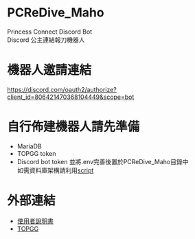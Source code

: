 # PCReDive_Maho
Princess Connect Discord Bot  
Discord 公主連結報刀機器人

# 機器人邀請連結
https://discord.com/oauth2/authorize?client_id=806421470368104449&scope=bot


# 自行佈建機器人請先準備
- MariaDB
- TOPGG token
- Discord bot token
並將.env完善後置於PCReDive_Maho目錄中  
如需資料庫架構請利用[script](https://github.com/dkalke/PCReDive_Maho/blob/9f609367341f8e8b3edda1c375be4c6298fcb112/init/priceseDB.sql)


# 外部連結
- [使用者說明書](https://hackmd.io/7xSl9FBESkqW20sAv0SHPA)  
- [TOPGG](https://top.gg/bot/806421470368104449)